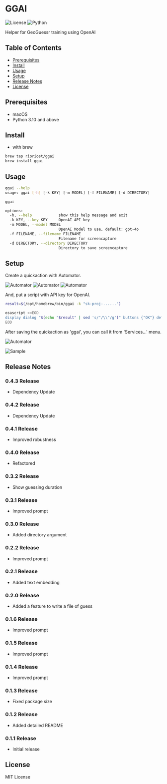 # GGAI

![License](https://img.shields.io/badge/license-MIT-blue.svg)
![Python](https://img.shields.io/badge/Python-3.10%2B-blue)

Helper for GeoGuessr training using OpenAI

## Table of Contents

- [Prerequisites](#prerequisites)
- [Install](#install)
- [Usage](#usage)
- [Setup](#setup)
- [Release Notes](#release-notes)
- [License](#license)

## Prerequisites

- macOS
- Python 3.10 and above

## Install

- with brew

```bash
brew tap rioriost/ggai
brew install ggai
```

## Usage

```bash
ggai --help
usage: ggai [-h] [-k KEY] [-m MODEL] [-f FILENAME] [-d DIRECTORY]

ggai

options:
  -h, --help            show this help message and exit
  -k KEY, --key KEY     OpenAI API key
  -m MODEL, --model MODEL
                        OpenAI Model to use, default: gpt-4o
  -f FILENAME, --filename FILENAME
                        Filename for screencapture
  -d DIRECTORY, --directory DIRECTORY
                        Directory to save screencapture
```

## Setup

Create a quickaction with Automator.

![Automator](https://raw.githubusercontent.com/rioriost/homebrew-ggai/refs/heads/main/images/automator-01.png)
![Automator](https://raw.githubusercontent.com/rioriost/homebrew-ggai/refs/heads/main/images/automator-02.png)
![Automator](https://raw.githubusercontent.com/rioriost/homebrew-ggai/refs/heads/main/images/automator-03.png)

And, put a script with API key for OpenAI.

```bash
result=$(/opt/homebrew/bin/ggai -k "sk-proj-......")

osascript <<EOD
display dialog "$(echo "$result" | sed 's/"/\\"/g')" buttons {"OK"} default button 1
EOD
```

After saving the quickaction as 'ggai', you can call it from 'Services...' menu.

![Automator](https://raw.githubusercontent.com/rioriost/homebrew-ggai/refs/heads/main/images/automator-04.png)

![Sample](https://raw.githubusercontent.com/rioriost/homebrew-ggai/refs/heads/main/images/ggai.png)

## Release Notes

### 0.4.3 Release
- Dependency Update

### 0.4.2 Release
- Dependency Update

### 0.4.1 Release
- Improved robustness

### 0.4.0 Release
- Refactored

### 0.3.2 Release
- Show guessing duration

### 0.3.1 Release
- Improved prompt

### 0.3.0 Release
- Added directory argument

### 0.2.2 Release
- Improved prompt

### 0.2.1 Release
- Added text embedding

### 0.2.0 Release
- Added a feature to write a file of guess

### 0.1.6 Release
- Improved prompt

### 0.1.5 Release
- Improved prompt

### 0.1.4 Release
- Improved prompt

### 0.1.3 Release
- Fixed package size

### 0.1.2 Release
- Added detailed README

### 0.1.1 Release
- Initial release

## License

MIT License
